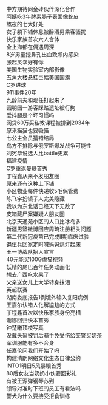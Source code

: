 中方期待同金砖伙伴深化合作  
阿姨吃3年酵素肠子表面像蛇皮  
熬夜的七大好处  
女子躺下铺休息被醉酒男乘客骚扰  
快乐家族首次六人合体  
全上海都在偶遇周深  
8岁男童挖鼻孔出血致颅内感染  
张起灵幸好有你  
美国生物实验室内部影像  
五角大楼悬挂巨幅美国国旗  
C罗进球  
911事件20年  
九龄前夫和现任打起来了  
圆明园一游客踩踏遗址被行拘  
爱抖腿是个坏习惯吗  
网贷60万买私教课程被排到2034年  
原来猫猫也要吸猫  
七公主全员猜错结局  
乌方不排除与俄罗斯爆发战争可能性  
刘宪华说选人比battle更累  
福建疫情  
C罗重返曼联首秀  
丁程鑫从来不发朋友圈  
原来还有这种上下铺  
小区物业每件快递收5毛保管费  
陈飞宇扮镜子人完美隐藏  
我以为东北话已经天下无敌了  
皮箱藏尸案嫌疑人朋友圈  
北京天通苑小区的人口比冰岛多  
新疆男篮微博回应周琦注册相关问题  
第二代新冠疫苗已完成II期临床试验  
退伍兵回家定时喊妈妈熄灯起床  
王一博战队招人宣言  
40元能买100G虐猫视频  
妖精的尾巴百年任务动画化  
想去广西吃水果了  
父亲送女儿上大学转身抹泪  
英超联赛  
湖南娄底报告1例境外输入复阳病例  
王嘉尔认错人化解尴尬的方式  
丁程鑫首次以快乐家族身份亮相  
谢娜回归快本首秀  
钟楚曦顶楼写真  
没戴头盔被罚后骑手免受伤给交警买奶茶  
军训服能有多不合身  
任嘉伦问我们开始了吗  
构建清朗网络文化生态自律公约  
INTO1明日5风暴眼首秀  
80后女友当奶奶小伙要回彩礼  
有被王源弹钢琴苏到  
领导对准时下班的员工有看法吗  
警犬为什么要接受拒食训练  
